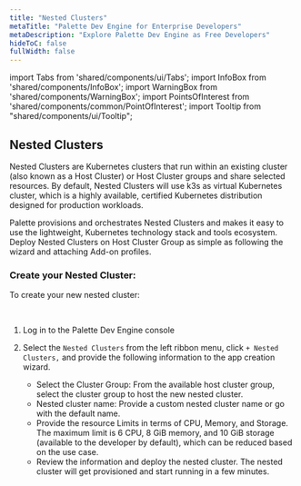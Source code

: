 ```yaml
---
title: "Nested Clusters"
metaTitle: "Palette Dev Engine for Enterprise Developers"
metaDescription: "Explore Palette Dev Engine as Free Developers"
hideToC: false
fullWidth: false
---
```


import Tabs from 'shared/components/ui/Tabs';
import InfoBox from 'shared/components/InfoBox';
import WarningBox from 'shared/components/WarningBox';
import PointsOfInterest from 'shared/components/common/PointOfInterest';
import Tooltip from "shared/components/ui/Tooltip";



## Nested Clusters

Nested Clusters are Kubernetes clusters that run within an existing cluster (also known as a Host Cluster) or Host Cluster groups and share selected resources. By default, Nested Clusters will use k3s as virtual Kubernetes cluster, which is a highly available, certified Kubernetes distribution designed for production workloads.

Palette provisions and orchestrates Nested Clusters and makes it easy to use the lightweight, Kubernetes technology stack and tools ecosystem. Deploy Nested Clusters on Host Cluster Group as simple as following the wizard and attaching Add-on profiles.

### Create your Nested Cluster:

To create your new nested cluster:

<br />

1. Log in to the Palette Dev Engine console


2. Select the `Nested Clusters` from the left ribbon menu, click `+ Nested Clusters,` and provide the following information to the app creation wizard.
   * Select the Cluster Group: From the available host cluster group, select the cluster group to host the new nested cluster.
   * Nested cluster name: Provide a custom nested cluster name or go with the default name.
   * Provide the resource Limits in terms of CPU, Memory, and Storage. The maximum limit is 6 CPU, 8 GiB memory, and 10 GiB storage (available to the developer by default), which can be reduced based on the use case.
   * Review the information and deploy the nested cluster. The nested cluster will get provisioned and start running in a few minutes.

<br />
